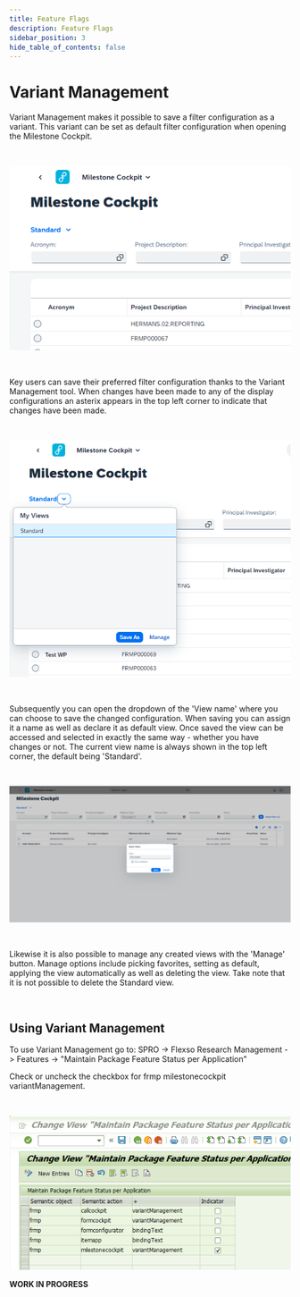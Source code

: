 ```yaml
---
title: Feature Flags
description: Feature Flags
sidebar_position: 3
hide_table_of_contents: false
---
```


# Variant Management

Variant Management makes it possible to save a filter configuration as a variant. This variant can be set as default filter configuration when opening the Milestone Cockpit.

&nbsp;

![image.png](./img/variant_feature.png)

&nbsp;

Key users can save their preferred filter configuration thanks to the Variant Management tool. When changes have been made to any of the display configurations an asterix appears in the top left corner to indicate that changes have been made.

&nbsp;

![image.png](./img/saved_variants.png)

&nbsp;

Subsequently you can open the dropdown of the 'View name' where you can choose to save the changed configuration. When saving you can assign it a name as well as declare it as default view.
Once saved the view can be accessed and selected in exactly the same way - whether you have changes or not.
The current view name is always shown in the top left corner, the default being 'Standard'.

&nbsp;

![image.png](./img/save_variant.png)

&nbsp;

Likewise it is also possible to manage any created views with the 'Manage' button. Manage options include picking favorites, setting as default, applying the view automatically as well as deleting the view.
Take note that it is not possible to delete the Standard view.

&nbsp;

## Using Variant Management

To use Variant Management go to:
SPRO -> Flexso Research Management -> Features -> "Maintain Package Feature Status per Application"

Check or uncheck the checkbox for frmp milestonecockpit variantManagement.

&nbsp;

![image.png](./img/variant_feature_spro.png)

**WORK IN PROGRESS**
